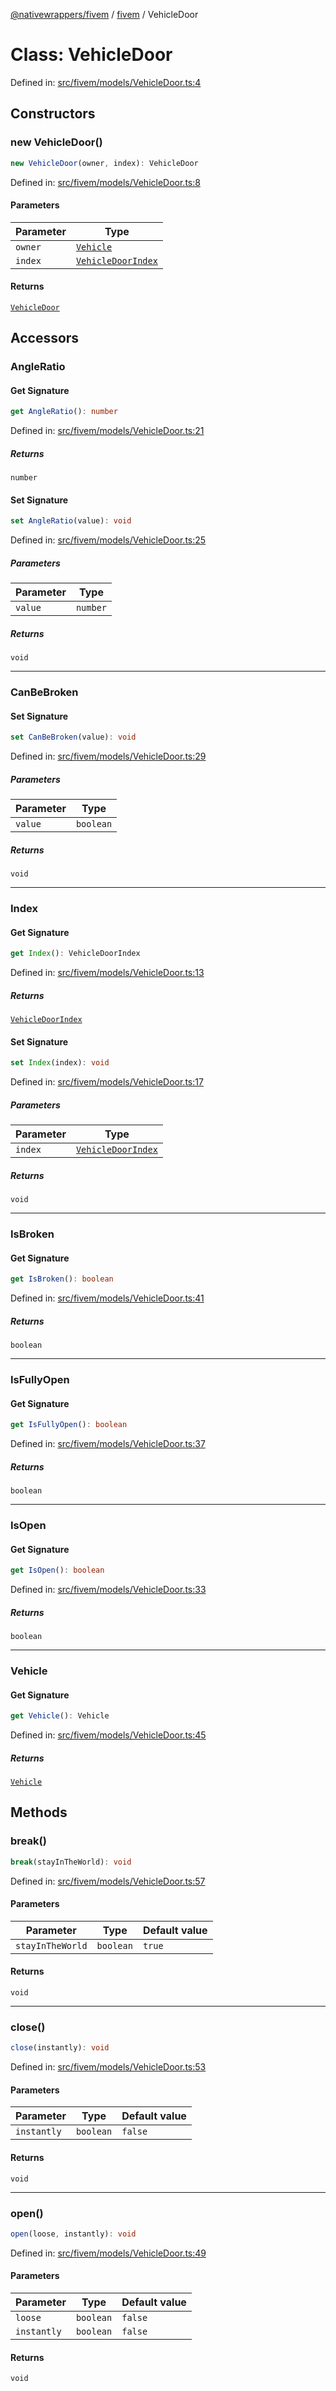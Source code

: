 [@nativewrappers/fivem](../../README.md) / [fivem](../README.md) / VehicleDoor

# Class: VehicleDoor

Defined in: [src/fivem/models/VehicleDoor.ts:4](https://github.com/nativewrappers/nativewrappers/blob/91f5faba0ec3a416ffe852da10ae535e5abf14fa/src/fivem/models/VehicleDoor.ts#L4)

## Constructors

### new VehicleDoor()

```ts
new VehicleDoor(owner, index): VehicleDoor
```

Defined in: [src/fivem/models/VehicleDoor.ts:8](https://github.com/nativewrappers/nativewrappers/blob/91f5faba0ec3a416ffe852da10ae535e5abf14fa/src/fivem/models/VehicleDoor.ts#L8)

#### Parameters

| Parameter | Type |
| ------ | ------ |
| `owner` | [`Vehicle`](Vehicle.md) |
| `index` | [`VehicleDoorIndex`](../enumerations/VehicleDoorIndex.md) |

#### Returns

[`VehicleDoor`](VehicleDoor.md)

## Accessors

### AngleRatio

#### Get Signature

```ts
get AngleRatio(): number
```

Defined in: [src/fivem/models/VehicleDoor.ts:21](https://github.com/nativewrappers/nativewrappers/blob/91f5faba0ec3a416ffe852da10ae535e5abf14fa/src/fivem/models/VehicleDoor.ts#L21)

##### Returns

`number`

#### Set Signature

```ts
set AngleRatio(value): void
```

Defined in: [src/fivem/models/VehicleDoor.ts:25](https://github.com/nativewrappers/nativewrappers/blob/91f5faba0ec3a416ffe852da10ae535e5abf14fa/src/fivem/models/VehicleDoor.ts#L25)

##### Parameters

| Parameter | Type |
| ------ | ------ |
| `value` | `number` |

##### Returns

`void`

***

### CanBeBroken

#### Set Signature

```ts
set CanBeBroken(value): void
```

Defined in: [src/fivem/models/VehicleDoor.ts:29](https://github.com/nativewrappers/nativewrappers/blob/91f5faba0ec3a416ffe852da10ae535e5abf14fa/src/fivem/models/VehicleDoor.ts#L29)

##### Parameters

| Parameter | Type |
| ------ | ------ |
| `value` | `boolean` |

##### Returns

`void`

***

### Index

#### Get Signature

```ts
get Index(): VehicleDoorIndex
```

Defined in: [src/fivem/models/VehicleDoor.ts:13](https://github.com/nativewrappers/nativewrappers/blob/91f5faba0ec3a416ffe852da10ae535e5abf14fa/src/fivem/models/VehicleDoor.ts#L13)

##### Returns

[`VehicleDoorIndex`](../enumerations/VehicleDoorIndex.md)

#### Set Signature

```ts
set Index(index): void
```

Defined in: [src/fivem/models/VehicleDoor.ts:17](https://github.com/nativewrappers/nativewrappers/blob/91f5faba0ec3a416ffe852da10ae535e5abf14fa/src/fivem/models/VehicleDoor.ts#L17)

##### Parameters

| Parameter | Type |
| ------ | ------ |
| `index` | [`VehicleDoorIndex`](../enumerations/VehicleDoorIndex.md) |

##### Returns

`void`

***

### IsBroken

#### Get Signature

```ts
get IsBroken(): boolean
```

Defined in: [src/fivem/models/VehicleDoor.ts:41](https://github.com/nativewrappers/nativewrappers/blob/91f5faba0ec3a416ffe852da10ae535e5abf14fa/src/fivem/models/VehicleDoor.ts#L41)

##### Returns

`boolean`

***

### IsFullyOpen

#### Get Signature

```ts
get IsFullyOpen(): boolean
```

Defined in: [src/fivem/models/VehicleDoor.ts:37](https://github.com/nativewrappers/nativewrappers/blob/91f5faba0ec3a416ffe852da10ae535e5abf14fa/src/fivem/models/VehicleDoor.ts#L37)

##### Returns

`boolean`

***

### IsOpen

#### Get Signature

```ts
get IsOpen(): boolean
```

Defined in: [src/fivem/models/VehicleDoor.ts:33](https://github.com/nativewrappers/nativewrappers/blob/91f5faba0ec3a416ffe852da10ae535e5abf14fa/src/fivem/models/VehicleDoor.ts#L33)

##### Returns

`boolean`

***

### Vehicle

#### Get Signature

```ts
get Vehicle(): Vehicle
```

Defined in: [src/fivem/models/VehicleDoor.ts:45](https://github.com/nativewrappers/nativewrappers/blob/91f5faba0ec3a416ffe852da10ae535e5abf14fa/src/fivem/models/VehicleDoor.ts#L45)

##### Returns

[`Vehicle`](Vehicle.md)

## Methods

### break()

```ts
break(stayInTheWorld): void
```

Defined in: [src/fivem/models/VehicleDoor.ts:57](https://github.com/nativewrappers/nativewrappers/blob/91f5faba0ec3a416ffe852da10ae535e5abf14fa/src/fivem/models/VehicleDoor.ts#L57)

#### Parameters

| Parameter | Type | Default value |
| ------ | ------ | ------ |
| `stayInTheWorld` | `boolean` | `true` |

#### Returns

`void`

***

### close()

```ts
close(instantly): void
```

Defined in: [src/fivem/models/VehicleDoor.ts:53](https://github.com/nativewrappers/nativewrappers/blob/91f5faba0ec3a416ffe852da10ae535e5abf14fa/src/fivem/models/VehicleDoor.ts#L53)

#### Parameters

| Parameter | Type | Default value |
| ------ | ------ | ------ |
| `instantly` | `boolean` | `false` |

#### Returns

`void`

***

### open()

```ts
open(loose, instantly): void
```

Defined in: [src/fivem/models/VehicleDoor.ts:49](https://github.com/nativewrappers/nativewrappers/blob/91f5faba0ec3a416ffe852da10ae535e5abf14fa/src/fivem/models/VehicleDoor.ts#L49)

#### Parameters

| Parameter | Type | Default value |
| ------ | ------ | ------ |
| `loose` | `boolean` | `false` |
| `instantly` | `boolean` | `false` |

#### Returns

`void`

